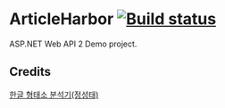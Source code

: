 ArticleHarbor [![Build status](https://ci.appveyor.com/api/projects/status/k9k4dd8qjsga7kvp?svg=true)](https://ci.appveyor.com/project/jwChung/articleharbor-webapidemo)
===============

ASP.NET Web API 2 Demo project.

Credits
-------
[한글 형태소 분석기(정성태)](http://www.sysnet.pe.kr/2/0/1500)